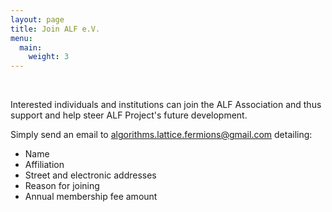 ```yaml
---
layout: page
title: Join ALF e.V.
menu:
  main:
    weight: 3
---
```

<br>

Interested individuals and institutions can join the ALF Association and thus support and help steer ALF Project's future development.
<p> </p>

Simply send an email to algorithms.lattice.fermions@gmail.com detailing:
* Name
* Affiliation
* Street and electronic addresses
* Reason for joining
* Annual membership fee amount
